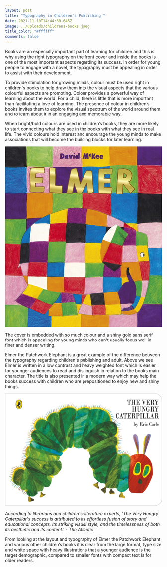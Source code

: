 ```yaml
---
layout: post
title: "Typography in Children's Publishing "
date: 2021-11-10T14:44:50.645Z
image: ../uploads/childrens-books.jpeg
title_color: "#ffffff"
comments: false
---
```

Books are an especially important part of learning for children and this is why using the right typography on the front cover and inside the books is one of the most important aspects regarding its success. In order for young people to engage with a novel, the typography must be appealing in order to assist with their development.

To provide stimulation for growing minds, colour must be used right in children's books to help draw them into the visual aspects that the various colourful aspects are promoting. Colour provides a powerful way of learning about the world. For a child, there is little that is more important than facilitating a love of learning. The presence of colour in children’s books invites them to explore the visual spectrum of the world around them and to learn about it in an engaging and memorable way.

When bright/bold colours are used in children’s books, they are more likely to start connecting what they see in the books with what they see in real life. The vivid colours hold interest and encourage the young minds to make associations that will become the building blocks for later learning.

![](../uploads/91gmyesqqyl.jpeg "'Elmer the Patchwork Elephant' is a well-known and bestselling children's book.")

The cover is embedded with so much colour and a shiny gold sans serif font which is appealing for young minds who can't usually focus well in finer and denser writing. 

Elmer the Patchwork Elephant is a great example of the difference between the typography regarding children's publishing and adult. Above we see Elmer is written in a low contrast and heavy weighted font which is easier for younger audiences to read and distinguish in relation to the books main character. The title is also presented in a modern way which may help the books success with children who are prepositioned to enjoy new and shiny things. 

![](../uploads/81seu48cujs.jpeg "'The Very Hungry Caterpillar' - One of the biggest and best-selling children's books of all time.")

*According to librarians and children's-literature experts, 'The Very Hungry Caterpillar's success is attributed to its effortless fusion of story and educational concepts, its striking visual style, and the timelessness of both its aesthetic and its content.' - The Atlantic*

From looking at the layout and typography of Elmer the Patchwork Elephant and various other children’s books it is clear from the large format, type size and white space with heavy illustrations that a younger audience is the target demographic, compared to smaller fonts with compact text is for older readers.